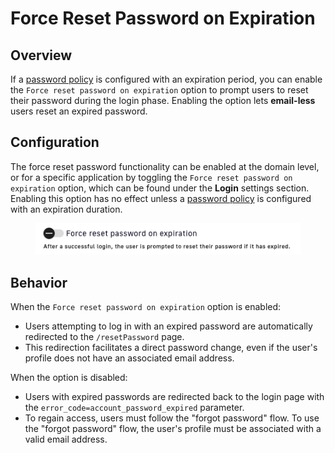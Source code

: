 # Force Reset Password on Expiration

## Overview

If a [password policy](../user-management/password-policy.md#configure-a-password-policy) is configured with an expiration period, you can enable the `Force reset password on expiration` option to prompt users to reset their password during the login phase. Enabling the option lets **email-less** users reset an expired password.

## Configuration

The force reset password functionality can be enabled at the domain level, or for a specific application by toggling the `Force reset password on expiration` option, which can be found under the **Login** settings section. Enabling this option has no effect unless a [password policy](../user-management/password-policy.md#configure-a-password-policy) is configured with an expiration duration.

<figure><img src="../../.gitbook/assets/image (14).png" alt=""><figcaption></figcaption></figure>

## Behavior

When the `Force reset password on expiration` option is enabled:

* Users attempting to log in with an expired password are automatically redirected to the `/resetPassword` page.
* This redirection facilitates a direct password change, even if the user's profile does not have an associated email address.

When the option is disabled:

* Users with expired passwords are redirected back to the login page with the `error_code=account_password_expired` parameter.
* To regain access, users must follow the "forgot password" flow. To use the "forgot password" flow, the user's profile must be associated with a valid email address.
